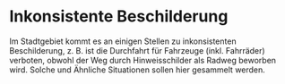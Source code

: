 # Inkonsistente Beschilderung 

Im Stadtgebiet kommt es an einigen Stellen zu inkonsistenten Beschilderung, z. B. ist die Durchfahrt für Fahrzeuge (inkl. Fahrräder) verboten, obwohl der Weg durch Hinweisschilder als Radweg beworben wird.
Solche und Ähnliche Situationen sollen hier gesammelt werden.
